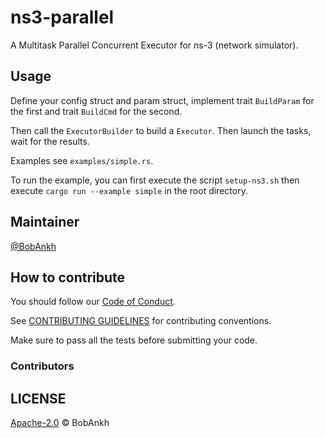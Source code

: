 # ns3-parallel

A Multitask Parallel Concurrent Executor for ns-3 (network simulator).

## Usage

Define your config struct and param struct, implement trait `BuildParam` for the first and trait `BuildCmd` for the second.

Then call the `ExecutorBuilder` to build a `Executor`. Then launch the tasks, wait for the results.

Examples see `examples/simple.rs`.

To run the example, you can first execute the script `setup-ns3.sh` then execute `cargo run --example simple` in the root directory.

## Maintainer

[@BobAnkh](https://github.com/BobAnkh)

## How to contribute

You should follow our [Code of Conduct](/CODE_OF_CONDUCT.md).

See [CONTRIBUTING GUIDELINES](/CONTRIBUTING.md) for contributing conventions.

Make sure to pass all the tests before submitting your code.

### Contributors

## LICENSE

[Apache-2.0](LICENSE) © BobAnkh
